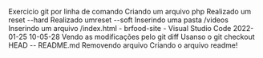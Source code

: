 Exercicio git por linha de comando
Criando um arquivo php
Realizado um reset --hard
Realizado umreset --soft
Inserindo uma pasta /videos
Inserindo um arquivo /index.html - brfood-site - Visual Studio Code 2022-01-25 10-05-28
Vendo as modificações pelo git diff
Usanso o git checkout HEAD -- README.md
Removendo arquivo
Criando o arquivo readme!